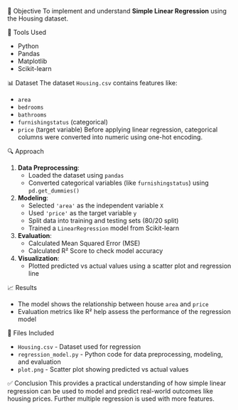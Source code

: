 📌 Objective
To implement and understand **Simple Linear Regression** using the Housing dataset.

🧰 Tools Used
- Python
- Pandas
- Matplotlib
- Scikit-learn

📊 Dataset
The dataset `Housing.csv` contains features like:
- `area`
- `bedrooms`
- `bathrooms`
- `furnishingstatus` (categorical)
- `price` (target variable)
Before applying linear regression, categorical columns were converted into numeric using one-hot encoding.

🔍 Approach
1. **Data Preprocessing**:
   - Loaded the dataset using `pandas`
   - Converted categorical variables (like `furnishingstatus`) using `pd.get_dummies()`
2. **Modeling**:
   - Selected `'area'` as the independent variable `X`
   - Used `'price'` as the target variable `y`
   - Split data into training and testing sets (80/20 split)
   - Trained a `LinearRegression` model from Scikit-learn
3. **Evaluation**:
   - Calculated Mean Squared Error (MSE)
   - Calculated R² Score to check model accuracy
4. **Visualization**:
   - Plotted predicted vs actual values using a scatter plot and regression line

📈 Results
- The model shows the relationship between house `area` and `price`
- Evaluation metrics like R² help assess the performance of the regression model

📁 Files Included
- `Housing.csv` - Dataset used for regression
- `regression_model.py` - Python code for data preprocessing, modeling, and evaluation
- `plot.png` - Scatter plot showing predicted vs actual values

✅ Conclusion
This provides a practical understanding of how simple linear regression can be used to model and predict real-world outcomes like housing prices. Further multiple regression is used with more features.
